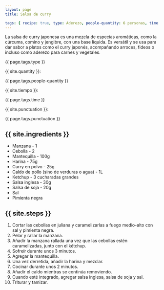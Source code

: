 ```yaml
---
layout: page
title: Salsa de curry

tags: { recipe: true, type: Aderezo, people-quantity: 6 personas, time: 1 hora, punctuation: 5 }
---
```


<p class="recipe-description">La salsa de curry japonesa es una mezcla de especias aromáticas, como la cúrcuma, comino y jengibre, con una base líquida. Es versátil y se usa para dar sabor a platos como el curry japonés, acompañando arroces, fideos o incluso como aderezo para carnes y vegetales.</p>

<div class="recipe-information">
    <div><p class="{{ page.tags.type }}">{{ page.tags.type }}</p></div>
    <div><p>{{ site.quantity }}:</p> {{ page.tags.people-quantity }}</div>
    <div><p>{{ site.tiempo }}:</p> {{ page.tags.time }}</div>
    <div><p>{{ site.punctuation }}:</p> {{ page.tags.punctuation }}</div>
</div>

## {{ site.ingredients }}

* Manzana - 1
* Cebolla - 2
* Mantequilla - 100g
* Harina - 75g
* Curry en polvo - 25g
* Caldo de pollo (sino de verduras o agua) - 1L
* Ketchup - 3 cucharadas grandes
* Salsa inglesa - 30g
* Salsa de soja - 20g
* Sal
* Pimienta negra

## {{ site.steps }}

1. Cortar las cebollas en juliana y caramelizarlas a fuego medio-alto con sal y pimienta negra.
2. Pelar y rallar la manzana.
3. Añadir la manzana rallada una vez que las cebollas estén caramelizadas, junto con el kétchup.
4. Sofreír durante unos 3 minutos.
5. Agregar la mantequilla.
6. Una vez derretida, añadir la harina y mezclar.
7. Cocinar durante unos 2 minutos.
8. Añadir el caldo mientras se continúa removiendo.
9. Cuando esté integrado, agregar salsa inglesa, salsa de soja y sal.
10. Triturar y tamizar.